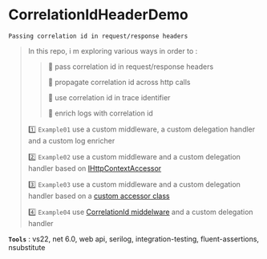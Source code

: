 # CorrelationIdHeaderDemo
```
Passing correlation id in request/response headers
```

> In this repo, i m exploring various ways in order to :
>>
>> :pushpin: pass correlation id in request/response headers
>>
>> :pushpin: propagate correlation id across http calls
>>
>> :pushpin: use correlation id in trace identifier
>>
>> :pushpin: enrich logs with correlation id
>
>
> :one: `Example01` use a custom middleware, a custom delegation handler and a custom log enricher
>
> :two: `Example02` use a custom middleware and a custom delegation handler based on [IHttpContextAccessor](https://docs.microsoft.com/en-us/aspnet/core/fundamentals/http-context)
>
> :three: `Example03` use a custom middleware and a custom delegation handler based on a [custom accessor class](https://docs.microsoft.com/en-us/dotnet/api/system.threading.asynclocal-1)
>
> :four: `Example04` use [CorrelationId middelware](https://github.com/stevejgordon/CorrelationId) and a custom delegation handler
>

**`Tools`** : vs22, net 6.0, web api, serilog, integration-testing, fluent-assertions, nsubstitute